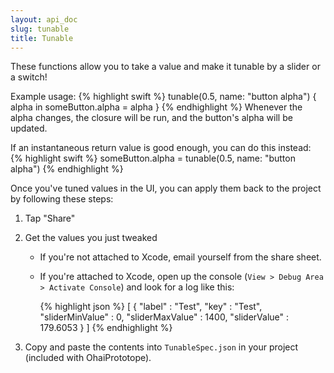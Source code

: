 ```yaml
---
layout: api_doc
slug: tunable
title: Tunable
---
```


These functions allow you to take a value and make it tunable by a slider or a switch!

Example usage:
{% highlight swift %}
tunable(0.5, name: "button alpha") { alpha in someButton.alpha = alpha }
{% endhighlight %}
Whenever the alpha changes, the closure will be run, and the button's alpha will be updated.

If an instantaneous return value is good enough, you can do this instead:
{% highlight swift %}
someButton.alpha = tunable(0.5, name: "button alpha")
{% endhighlight %}

Once you've tuned values in the UI, you can apply them back to the project by following these steps:

1. Tap "Share"
2. Get the values you just tweaked

    * If you're not attached to Xcode, email yourself from the share sheet.
    * If you're attached to Xcode, open up the console (`View > Debug Area > Activate Console`) and look for a log like this:

        {% highlight json %}
        [
            {
            "label" : "Test",
            "key" : "Test",
            "sliderMinValue" : 0,
            "sliderMaxValue" : 1400,
            "sliderValue" : 179.6053
            }
        ]
        {% endhighlight %}
3. Copy and paste the contents into `TunableSpec.json` in your project (included with OhaiPrototope).
